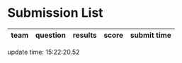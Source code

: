 # Submission List
team    | question  | results  | score | submit time
------|-----:|-----:| ----:|-----


update time: 15:22:20.52 
